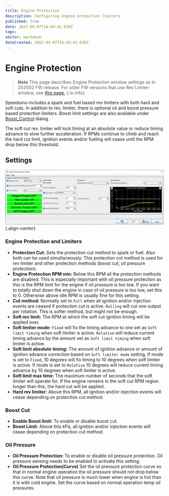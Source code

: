 ```yaml
---
title: Engine Protection
description: Configuring engine protection limiters
published: true
date: 2022-04-07T14:44:42.636Z
tags: 
editor: markdown
dateCreated: 2022-04-07T14:44:42.636Z
---
```


# Engine Protection
> **Note** This page describes Engine Protection window settings as in 202002 FW release. For older FW versions that use Rev Limiter window, see [this page.](/en/configuration/Rev_Limits)
{.is-info}

Speeduino includes a spark and fuel based rev limiters with both hard and soft cuts. In addition to rev. limiter, there is optional oil and boost pressure based protection limiters. Boost limit settings are also available under [Boost_Control](/en/configuration/Boost_Control) dialog.

The soft cut rev. limiter will lock timing at an absolute value or reduce timing advance to slow further acceleration. If RPMs continue to climb and reach the hard cut limit, ignition events and/or fueling will cease until the RPM drop below this threshold. 

## Settings

![engine_protection.png](/img/tuning/engine_protection.png){.align-center}

### Engine Protection and Limiters

- **Protection Cut:** Sets the protection cut method to spark or fuel. Also both can be used simultaneously. This protection cut method is used for rev limiter and other protection methods (boost cut, oil pressure protection).
- **Engine Protection RPM min:** Below this RPM all the protection methods are disabled. This is especially important with oil pressure protection as this is the RPM limit for the engine if oil pressure is too low. If you want to totally shut down the engine in case of oil pressure is too low, set this to 0. Otherwise above idle RPM is usually fine for this setting.
- **Cut method:** Normally set to `Full` when all ignition and/or injection events are ceased if protection cut is active. `Rolling` will cut one output per rotation. This is softer method, but might not be enough.
- **Soft rev limit:** The RPM at which the soft cut ignition timing will be applied over.
- **Soft limiter mode:** `Fixed` will fix the timing advance to one set as `Soft limit timing` when soft limiter is active. `Relative` will reduce current timing advance by the amount set as `Soft limit timing` when soft limiter is active.
- **Soft limit absolute timing:** The amount of ignition advance or amount of ignition advance correction based on `Soft limiter mode` setting. If mode is set to `Fixed`, 10 degrees will fix timing to 10 degrees when soft limiter is active. If mode is set to `Relative` 10 degrees will reduce current timing advance by 10 degrees when soft limiter is active.
- **Soft limit max time:** The maximum number of seconds that the soft limiter will operate for. If the engine remains in the soft cut RPM region longer than this, the hard cut will be applied.
- **Hard rev limiter:** Above this RPM, all ignition and/or injection events will cease depending on protection cut method.

### Boost Cut

- **Enable Boost limit:** To enable or disable boost cut.
- **Boost Limit:** Above this kPa, all ignition and/or injection events will cease depending on protection cut method.

### Oil Pressure

- **Oil Pressure Protection:** To enable or disable oil pressure protection. Oil pressure sensing needs to be enabled to activate this setting.
- **Oil Pressure Protection(Curve)** Set the oil pressure protection curve so that in normal engine operation the oil pressure should not drop below this curve. Note that oil pressure is much lower when engine is hot than it is with cold engine. Set the curve based on normal operation temp oil pressures. 